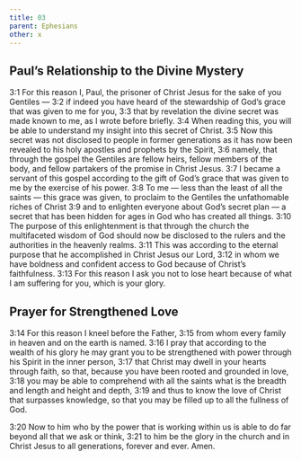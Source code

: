 ```yaml
---
title: 03
parent: Ephesians
other: x
---
```

## Paul’s Relationship to the Divine Mystery

<a name="3:1">3:1</a> For this reason I, Paul, the prisoner of Christ Jesus for the sake of you Gentiles — <a name="3:2">3:2</a> if indeed you have heard of the stewardship of God’s grace that was given to me for you, <a name="3:3">3:3</a> that by revelation the divine secret was made known to me, as I wrote before briefly. <a name="3:4">3:4</a> When reading this, you will be able to understand my insight into this secret of Christ. <a name="3:5">3:5</a> Now this secret was not disclosed to people in former generations as it has now been revealed to his holy apostles and prophets by the Spirit, <a name="3:6">3:6</a> namely, that through the gospel the Gentiles are fellow heirs, fellow members of the body, and fellow partakers of the promise in Christ Jesus. <a name="3:7">3:7</a> I became a servant of this gospel according to the gift of God’s grace that was given to me by the exercise of his power. <a name="3:8">3:8</a> To me — less than the least of all the saints — this grace was given, to proclaim to the Gentiles the unfathomable riches of Christ <a name="3:9">3:9</a> and to enlighten everyone about God’s secret plan — a secret that has been hidden for ages in God who has created all things. <a name="3:10">3:10</a> The purpose of this enlightenment is that through the church the multifaceted wisdom of God should now be disclosed to the rulers and the authorities in the heavenly realms. <a name="3:11">3:11</a> This was according to the eternal purpose that he accomplished in Christ Jesus our Lord, <a name="3:12">3:12</a> in whom we have boldness and confident access to God because of Christ’s faithfulness. <a name="3:13">3:13</a> For this reason I ask you not to lose heart because of what I am suffering for you, which is your glory.

## Prayer for Strengthened Love

<a name="3:14">3:14</a> For this reason I kneel before the Father, <a name="3:15">3:15</a> from whom every family in heaven and on the earth is named. <a name="3:16">3:16</a> I pray that according to the wealth of his glory he may grant you to be strengthened with power through his Spirit in the inner person, <a name="3:17">3:17</a> that Christ may dwell in your hearts through faith, so that, because you have been rooted and grounded in love, <a name="3:18">3:18</a> you may be able to comprehend with all the saints what is the breadth and length and height and depth, <a name="3:19">3:19</a> and thus to know the love of Christ that surpasses knowledge, so that you may be filled up to all the fullness of God.

<a name="3:20">3:20</a> Now to him who by the power that is working within us is able to do far beyond all that we ask or think, <a name="3:21">3:21</a> to him be the glory in the church and in Christ Jesus to all generations, forever and ever. Amen.
